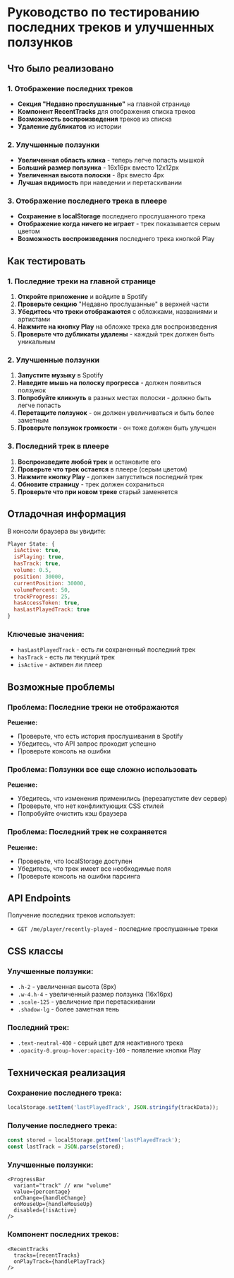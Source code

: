 # Руководство по тестированию последних треков и улучшенных ползунков

## Что было реализовано

### 1. Отображение последних треков
- **Секция "Недавно прослушанные"** на главной странице
- **Компонент RecentTracks** для отображения списка треков
- **Возможность воспроизведения** треков из списка
- **Удаление дубликатов** из истории

### 2. Улучшенные ползунки
- **Увеличенная область клика** - теперь легче попасть мышкой
- **Больший размер ползунка** - 16x16px вместо 12x12px
- **Увеличенная высота полоски** - 8px вместо 4px
- **Лучшая видимость** при наведении и перетаскивании

### 3. Отображение последнего трека в плеере
- **Сохранение в localStorage** последнего прослушанного трека
- **Отображение когда ничего не играет** - трек показывается серым цветом
- **Возможность воспроизведения** последнего трека кнопкой Play

## Как тестировать

### 1. Последние треки на главной странице
1. **Откройте приложение** и войдите в Spotify
2. **Проверьте секцию** "Недавно прослушанные" в верхней части
3. **Убедитесь что треки отображаются** с обложками, названиями и артистами
4. **Нажмите на кнопку Play** на обложке трека для воспроизведения
5. **Проверьте что дубликаты удалены** - каждый трек должен быть уникальным

### 2. Улучшенные ползунки
1. **Запустите музыку** в Spotify
2. **Наведите мышь на полоску прогресса** - должен появиться ползунок
3. **Попробуйте кликнуть** в разных местах полоски - должно быть легче попасть
4. **Перетащите ползунок** - он должен увеличиваться и быть более заметным
5. **Проверьте ползунок громкости** - он тоже должен быть улучшен

### 3. Последний трек в плеере
1. **Воспроизведите любой трек** и остановите его
2. **Проверьте что трек остается** в плеере (серым цветом)
3. **Нажмите кнопку Play** - должен запуститься последний трек
4. **Обновите страницу** - трек должен сохраниться
5. **Проверьте что при новом треке** старый заменяется

## Отладочная информация

В консоли браузера вы увидите:
```javascript
Player State: {
  isActive: true,
  isPlaying: true,
  hasTrack: true,
  volume: 0.5,
  position: 30000,
  currentPosition: 30000,
  volumePercent: 50,
  trackProgress: 25,
  hasAccessToken: true,
  hasLastPlayedTrack: true
}
```

### Ключевые значения:
- `hasLastPlayedTrack` - есть ли сохраненный последний трек
- `hasTrack` - есть ли текущий трек
- `isActive` - активен ли плеер

## Возможные проблемы

### Проблема: Последние треки не отображаются
**Решение:**
- Проверьте, что есть история прослушивания в Spotify
- Убедитесь, что API запрос проходит успешно
- Проверьте консоль на ошибки

### Проблема: Ползунки все еще сложно использовать
**Решение:**
- Убедитесь, что изменения применились (перезапустите dev сервер)
- Проверьте, что нет конфликтующих CSS стилей
- Попробуйте очистить кэш браузера

### Проблема: Последний трек не сохраняется
**Решение:**
- Проверьте, что localStorage доступен
- Убедитесь, что трек имеет все необходимые поля
- Проверьте консоль на ошибки парсинга

## API Endpoints

Получение последних треков использует:
- `GET /me/player/recently-played` - последние прослушанные треки

## CSS классы

### Улучшенные ползунки:
- `.h-2` - увеличенная высота (8px)
- `.w-4.h-4` - увеличенный размер ползунка (16x16px)
- `.scale-125` - увеличение при перетаскивании
- `.shadow-lg` - более заметная тень

### Последний трек:
- `.text-neutral-400` - серый цвет для неактивного трека
- `.opacity-0.group-hover:opacity-100` - появление кнопки Play

## Техническая реализация

### Сохранение последнего трека:
```javascript
localStorage.setItem('lastPlayedTrack', JSON.stringify(trackData));
```

### Получение последнего трека:
```javascript
const stored = localStorage.getItem('lastPlayedTrack');
const lastTrack = JSON.parse(stored);
```

### Улучшенные ползунки:
```tsx
<ProgressBar 
  variant="track" // или "volume"
  value={percentage}
  onChange={handleChange}
  onMouseUp={handleMouseUp}
  disabled={!isActive}
/>
```

### Компонент последних треков:
```tsx
<RecentTracks 
  tracks={recentTracks} 
  onPlayTrack={handlePlayTrack} 
/>
``` 